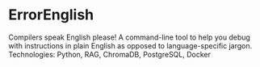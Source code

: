 # ErrorEnglish
Compilers speak English please! A command-line tool to help you debug with instructions in plain English as opposed to language-specific jargon. Technologies: Python, RAG, ChromaDB, PostgreSQL, Docker
